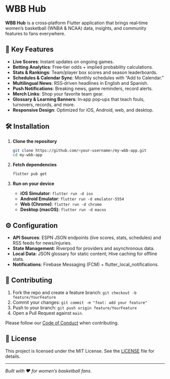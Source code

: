 # WBB Hub

**WBB Hub** is a cross‑platform Flutter application that brings real‑time women’s basketball (WNBA & NCAA) data, insights, and community features to fans everywhere.

## 🚀 Key Features

* **Live Scores**: Instant updates on ongoing games.
* **Betting Analytics**: Free‑tier odds + implied probability calculations.
* **Stats & Rankings**: Team/player box scores and season leaderboards.
* **Schedules & Calendar Sync**: Monthly schedules with “Add to Calendar.”
* **Multilingual News**: RSS‑driven headlines in English and Spanish.
* **Push Notifications**: Breaking news, game reminders, record alerts.
* **Merch Links**: Shop your favorite team gear.
* **Glossary & Learning Banners**: In‑app pop‑ups that teach fouls, turnovers, records, and more.
* **Responsive Design**: Optimized for iOS, Android, web, and desktop.

## 🛠 Installation

1. **Clone the repository**

   ```bash
   git clone https://github.com/<your-username>/my-wbb-app.git
   cd my-wbb-app
   ```
2. **Fetch dependencies**

   ```bash
   flutter pub get
   ```
3. **Run on your device**

   * **iOS Simulator**: `flutter run -d ios`
   * **Android Emulator**: `flutter run -d emulator-5554`
   * **Web (Chrome)**: `flutter run -d chrome`
   * **Desktop (macOS)**: `flutter run -d macos`

## ⚙️ Configuration

* **API Sources**: ESPN JSON endpoints (live scores, stats, schedules) and RSS feeds for news/injuries.
* **State Management**: Riverpod for providers and asynchronous data.
* **Local Data**: JSON glossary for static content; Hive caching for offline stats.
* **Notifications**: Firebase Messaging (FCM) + flutter\_local\_notifications.

## 🤝 Contributing

1. Fork the repo and create a feature branch: `git checkout -b feature/YourFeature`
2. Commit your changes: `git commit -m "feat: add your feature"`
3. Push to your branch: `git push origin feature/YourFeature`
4. Open a Pull Request against `main`.

Please follow our [Code of Conduct](CODE_OF_CONDUCT.md) when contributing.

## 📄 License

This project is licensed under the MIT License. See the [LICENSE](LICENSE) file for details.

---

*Built with ❤️ for women’s basketball fans.*
